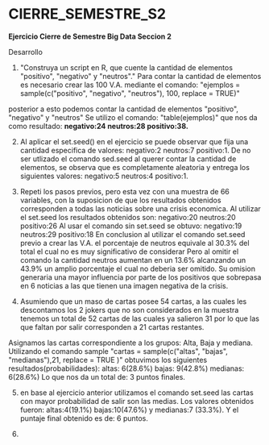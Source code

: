 # CIERRE_SEMESTRE_S2

**Ejercicio Cierre de Semestre Big Data Seccion 2**

Desarrollo 

1) "Construya un script en R, que cuente la cantidad de elementos "positivo", "negativo" y "neutros"."
Para contar la cantidad de elementos es necesario crear las 100 V.A. mediante el comando: "ejemplos = sample(c("positivo", "negativo", "neutros"), 100, replace = TRUE)"

posterior a esto podemos contar la cantidad de elementos "positivo", "negativo" y "neutros" 
Se utilizo el comando: "table(ejemplos)" que nos da como resultado: **negativo:24  neutros:28 positivo:38.**

2) Al aplicar el set.seed() en el ejercicio se puede observar que fija una cantidad especifica de valores: negativo:2  neutros:7 positivo:1. 
De no ser utlizado el comando sed.seed al querer contar la cantidad de elementos, se observa que es completamente aleatoria y entrega los siguientes valores:
negativo:5  neutros:4 positivo:1.

3) Repeti los pasos previos, pero esta vez con una muestra de 66 variables, con la suposicion de que los resultados obtenidos corresponden
a todas las noticias sobre una crisis economica.
Al utilizar el set.seed los resultados obtenidos son: negativo:20  neutros:20 positivo:26 
Al usar el comando sin set.seed se obtuvo: negativo:19  neutros:29 positivo:18 
En conclusion al utilizar el comando set.seed previo a crear las V.A. el porcentaje de neutros equivale al 30.3% del total el cual no es muy significativo de considerar
Pero al omitir el comando la cantidad neutros aumentan en un 13.6% alcanzando un 43.9% un amplio porcentaje el cual no deberia ser omitido.
Su omision generaria una mayor influencia por parte de los positivos que sobrepasa en 6 noticias a las que tienen una imagen negativa de la crisis.

4) Asumiendo que un maso de cartas posee 54 cartas, a las cuales les descontamos los 2 jokers que no son considerados en la muestra
tenemos un total de 52 cartas de las cuales ya salieron 31 por lo que las que faltan por salir corresponden a 21 cartas restantes.

Asignamos las cartas correspondiente a los grupos: Alta, Baja y mediana. Utilizando el comando sample
"cartas = sample(c("altas", "bajas", "medianas"),21, replace = TRUE )"
obtuvimos los siguientes resultados(probabilidades): 
altas: 6(28.6%)   bajas: 9(42.8%) medianas: 6(28.6%) 
Lo que nos da un total de: 3 puntos finales.

5) en base al ejercicio anterior utilizamos el comando set.seed las cartas con mayor probabilidad de salir son las medias.
Los valores obtenidos fueron: altas:4(19.1%) bajas:10(47.6%) y medianas:7 (33.3%). Y el puntaje final obtenido es de: 6 puntos.

6)
